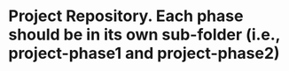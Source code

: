 # Project Repository. Each phase should be in its own sub-folder (i.e., project-phase1 and  project-phase2)